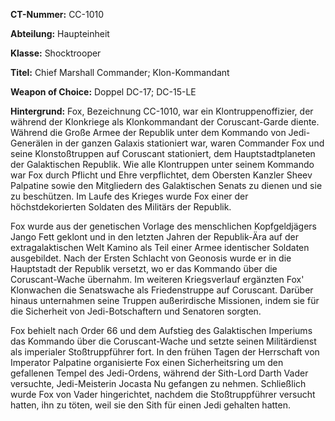 **CT-Nummer:** CC-1010 

**Abteilung:** Haupteinheit

**Klasse:** Shocktrooper

**Titel:** Chief Marshall Commander; Klon-Kommandant

**Weapon of Choice:** Doppel DC-17; DC-15-LE

**Hintergrund:** Fox, Bezeichnung CC-1010, war ein Klontruppenoffizier, der während der Klonkriege als Klonkommandant der Coruscant-Garde diente. Während die Große Armee der Republik unter dem Kommando von Jedi-Generälen in der ganzen Galaxis stationiert war, waren Commander Fox und seine Klonstoßtruppen auf Coruscant stationiert, dem Hauptstadtplaneten der Galaktischen Republik. Wie alle Klontruppen unter seinem Kommando war Fox durch Pflicht und Ehre verpflichtet, dem Obersten Kanzler Sheev Palpatine sowie den Mitgliedern des Galaktischen Senats zu dienen und sie zu beschützen. Im Laufe des Krieges wurde Fox einer der höchstdekorierten Soldaten des Militärs der Republik.

Fox wurde aus der genetischen Vorlage des menschlichen Kopfgeldjägers Jango Fett geklont und in den letzten Jahren der Republik-Ära auf der extragalaktischen Welt Kamino als Teil einer Armee identischer Soldaten ausgebildet. Nach der Ersten Schlacht von Geonosis wurde er in die Hauptstadt der Republik versetzt, wo er das Kommando über die Coruscant-Wache übernahm. Im weiteren Kriegsverlauf ergänzten Fox' Klonwachen die Senatswache als Friedenstruppe auf Coruscant. Darüber hinaus unternahmen seine Truppen außerirdische Missionen, indem sie für die Sicherheit von Jedi-Botschaftern und Senatoren sorgten.

Fox behielt nach Order 66 und dem Aufstieg des Galaktischen Imperiums das Kommando über die Coruscant-Wache und setzte seinen Militärdienst als imperialer Stoßtruppführer fort. In den frühen Tagen der Herrschaft von Imperator Palpatine organisierte Fox einen Sicherheitsring um den gefallenen Tempel des Jedi-Ordens, während der Sith-Lord Darth Vader versuchte, Jedi-Meisterin Jocasta Nu gefangen zu nehmen. Schließlich wurde Fox von Vader hingerichtet, nachdem die Stoßtruppführer versucht hatten, ihn zu töten, weil sie den Sith für einen Jedi gehalten hatten.